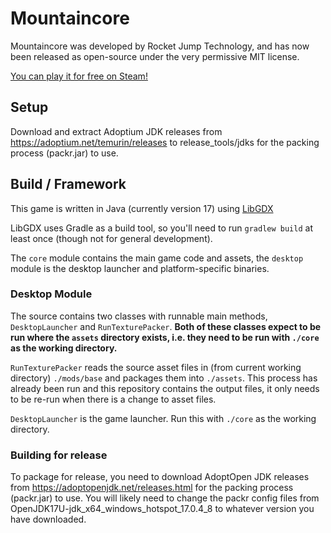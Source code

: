 # Mountaincore

Mountaincore was developed by Rocket Jump Technology, and has now been released as open-source under the very permissive MIT license.

[You can play it for free on Steam!](https://store.steampowered.com/app/2370310/Mountaincore/)

## Setup

Download and extract Adoptium JDK releases from https://adoptium.net/temurin/releases 
to release_tools/jdks for the packing process (packr.jar) to use. 


## Build / Framework

This game is written in Java (currently version 17) using [LibGDX](https://libgdx.com/wiki/)

LibGDX uses Gradle as a build tool, so you'll need to run `gradlew build` at least once (though not for general development).

The `core` module contains the main game code and assets, the `desktop` module is the desktop launcher and platform-specific binaries.

### Desktop Module

The source contains two classes with runnable main methods, `DesktopLauncher` and `RunTexturePacker`.
**Both of these classes expect to be run where the `assets` directory exists, i.e. they need to be run with `./core` as the working directory.**


`RunTexturePacker` reads the source asset files in (from current working directory) `./mods/base` and packages them into `./assets`.
This process has already been run and this repository contains the output files, it only needs to be re-run when there is a change to asset files.

`DesktopLauncher` is the game launcher. Run this with `./core` as the working directory.

### Building for release

To package for release, you need to download AdoptOpen JDK releases from https://adoptopenjdk.net/releases.html for the packing process (packr.jar) to use. You will likely need to change the packr config files from OpenJDK17U-jdk_x64_windows_hotspot_17.0.4_8 to whatever version you have downloaded.
